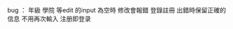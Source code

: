 <!-- index.ejs 渲染出來的書夾鏈接   -->
<!-- 個人中心頁  ?    多層嵌套的讀取操作  有問題   -->
<!-- 因為主頁的數據能夠被渲染，  所以喲可能是 query的問題 -->
<!-- 個人頁  編輯  刪除的要根據a標籤裡面的內容操作數據庫 -->
<!-- 個人中心的頭像問題 路徑 -->
bug ： 年級  學院 等edit 的input  為空時 修改會報錯
登錄註冊  出錯時保留正確的信息  不用再次輸入
注册即登录
